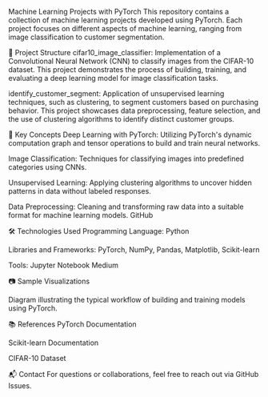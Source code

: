 Machine Learning Projects with PyTorch
This repository contains a collection of machine learning projects developed using PyTorch. Each project focuses on different aspects of machine learning, ranging from image classification to customer segmentation.

📁 Project Structure
cifar10_image_classifier: Implementation of a Convolutional Neural Network (CNN) to classify images from the CIFAR-10 dataset. This project demonstrates the process of building, training, and evaluating a deep learning model for image classification tasks.

identify_customer_segment: Application of unsupervised learning techniques, such as clustering, to segment customers based on purchasing behavior. This project showcases data preprocessing, feature selection, and the use of clustering algorithms to identify distinct customer groups.

🧠 Key Concepts
Deep Learning with PyTorch: Utilizing PyTorch's dynamic computation graph and tensor operations to build and train neural networks.

Image Classification: Techniques for classifying images into predefined categories using CNNs.

Unsupervised Learning: Applying clustering algorithms to uncover hidden patterns in data without labeled responses.

Data Preprocessing: Cleaning and transforming raw data into a suitable format for machine learning models.
GitHub

🛠️ Technologies Used
Programming Language: Python

Libraries and Frameworks: PyTorch, NumPy, Pandas, Matplotlib, Scikit-learn

Tools: Jupyter Notebook
Medium

📷 Sample Visualizations

Diagram illustrating the typical workflow of building and training models using PyTorch.

📚 References
PyTorch Documentation

Scikit-learn Documentation

CIFAR-10 Dataset

📬 Contact
For questions or collaborations, feel free to reach out via GitHub Issues.

